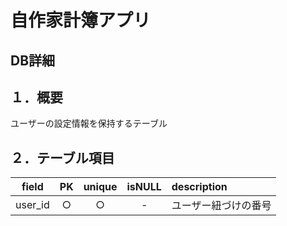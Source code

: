 # 自作家計簿アプリ

## DB詳細

## １．概要
ユーザーの設定情報を保持するテーブル

## ２．テーブル項目

| field | PK | unique | isNULL | description |
| :-: | :-: | :-: | :-: | :-- |
| user_id | ○ | ○ | - | ユーザー紐づけの番号 |


